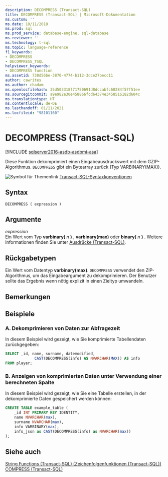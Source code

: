 ```yaml
---
description: DECOMPRESS (Transact-SQL)
title: DECOMPRESS (Transact-SQL) | Microsoft-Dokumentation
ms.custom: ''
ms.date: 10/11/2018
ms.prod: sql
ms.prod_service: database-engine, sql-database
ms.reviewer: ''
ms.technology: t-sql
ms.topic: language-reference
f1_keywords:
- DECOMPRESS
- DECOMPRESS_TSQL
helpviewer_keywords:
- DECOMPRESS function
ms.assetid: 738d56be-3870-4774-b112-3dce27becc11
author: cawrites
ms.author: chadam
ms.openlocfilehash: 35d503318f71750691d8dccabfc60284f57f51ee
ms.sourcegitcommit: a9e982e30e458866fcd64374e3458516182d604c
ms.translationtype: HT
ms.contentlocale: de-DE
ms.lasthandoff: 01/11/2021
ms.locfileid: "98101160"
---
```

# <a name="decompress-transact-sql"></a>DECOMPRESS (Transact-SQL)
[!INCLUDE [sqlserver2016-asdb-asdbmi-asa](../../includes/applies-to-version/sqlserver2016-asdb-asdbmi-asa.md)]

Diese Funktion dekomprimiert einen Eingabeausdruckswert mit dem GZIP-Algorithmus. `DECOMPRESS` gibt ein Bytearray zurück (Typ VARBINARY(MAX)).  
  
 ![Symbol für Themenlink](../../database-engine/configure-windows/media/topic-link.gif "Symbol für Themenlink") [Transact-SQL-Syntaxkonventionen](../../t-sql/language-elements/transact-sql-syntax-conventions-transact-sql.md)  
  
## <a name="syntax"></a>Syntax  
  
```syntaxsql  
DECOMPRESS ( expression )  
```  
  
## <a name="arguments"></a>Argumente
 *expression*  
Ein Wert vom Typ **varbinary(** _n_ **)** , **varbinary(max)** oder **binary(** _n_ **)** . Weitere Informationen finden Sie unter [Ausdrücke &#40;Transact-SQL&#41;](../../t-sql/language-elements/expressions-transact-sql.md).  
  
## <a name="return-types"></a>Rückgabetypen  
Ein Wert vom Datentyp **varbinary(max)**. `DECOMPRESS` verwendet den ZIP-Algorithmus, um das Eingabeargument zu dekomprimieren. Der Benutzer sollte das Ergebnis wenn nötig explizit in einen Zieltyp umwandeln.  
  
## <a name="remarks"></a>Bemerkungen  
  
## <a name="examples"></a>Beispiele  
  
### <a name="a-decompress-data-at-query-time"></a>A. Dekomprimieren von Daten zur Abfragezeit  
In diesem Beispiel wird gezeigt, wie Sie komprimierte Tabellendaten zurückgegeben:  
  
```sql  
SELECT _id, name, surname, datemodified,  
             CAST(DECOMPRESS(info) AS NVARCHAR(MAX)) AS info  
FROM player;  
```  
  
### <a name="b-display-compressed-data-using-computed-column"></a>B. Anzeigen von komprimierten Daten unter Verwendung einer berechneten Spalte  
In diesem Beispiel wird gezeigt, wie Sie eine Tabelle erstellen, in der dekomprimierte Daten gespeichert werden können:  
  
```sql  
CREATE TABLE example_table (  
    _id INT PRIMARY KEY IDENTITY,  
    name NVARCHAR(max),  
    surname NVARCHAR(max),  
    info VARBINARY(max),  
    info_json as CAST(DECOMPRESS(info) as NVARCHAR(max))  
);  
```  
  
## <a name="see-also"></a>Siehe auch  
 [String Functions &#40;Transact-SQL&#41; (Zeichenfolgenfunktionen (Transact-SQL))](../../t-sql/functions/string-functions-transact-sql.md)   
 [COMPRESS &#40;Transact-SQL&#41;](../../t-sql/functions/compress-transact-sql.md)  
  
  
